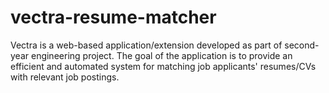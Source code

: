 # vectra-resume-matcher
Vectra is a web-based application/extension developed as part of second-year engineering project. The goal of the application is to provide an efficient and automated system for matching job applicants' resumes/CVs with relevant job postings.
